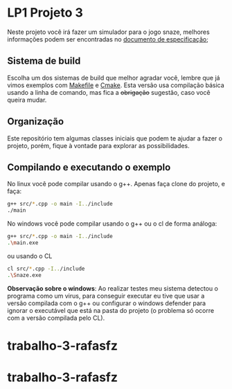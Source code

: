 # LP1 Projeto 3

Neste projeto você irá fazer um simulador para o jogo snaze, melhores informações podem ser encontradas no [documento de especificação](https://www.overleaf.com/read/prcdstrjrdjr);

## Sistema de build

Escolha um dos sistemas de build que melhor agradar você, lembre que já vimos exemplos com [Makefile](https://www.gnu.org/software/make/manual/make.html) 
e [Cmake](https://cmake.org/). Esta versão usa compilação básica usando a linha de comando, mas fica a ~~obrigação~~ sugestão, caso você queira mudar.

## Organização

Este repositório tem algumas classes iniciais que podem te ajudar a fazer o projeto, porém, fique à vontade para explorar as possibilidades.

## Compilando e executando o exemplo

No linux você pode compilar usando o g++. Apenas faça clone do projeto, e faça:

```bash
g++ src/*.cpp -o main -I../include
./main
```

No windows você pode compilar usando o g++ ou o cl de forma análoga:

```bash
g++ src/*.cpp -o main -I../include
.\main.exe
```
ou usando o CL

```bash
cl src/*.cpp -I../include
.\Snaze.exe
```

__Observação sobre o windows__: Ao realizar testes meu sistema detectou o programa como um virus, para conseguir executar eu tive que usar a versão compilada com o g++ ou configurar o windows defender para ignorar o executável que está na pasta do projeto (o problema só ocorre com a versão compilada pelo CL).
# trabalho-3-rafasfz
# trabalho-3-rafasfz
